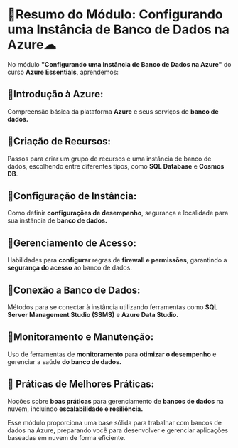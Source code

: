 # 🎲Resumo do Módulo: Configurando uma Instância de Banco de Dados na Azure☁

No módulo **"Configurando uma Instância de Banco de Dados na Azure"** do curso **Azure Essentials**, aprendemos:


## 📘**Introdução à Azure**: 
Compreensão básica da plataforma **Azure** e seus serviços de **banco de dados.**

## 📘**Criação de Recursos**: 

Passos para criar um grupo de recursos e uma instância de banco de dados, escolhendo entre diferentes tipos, como **SQL Database** e **Cosmos DB**.

## 📘**Configuração de Instância**: 

Como definir **configurações de desempenho**, segurança e localidade para sua instância de **banco de dados.**

## 📘**Gerenciamento de Acesso**: 

Habilidades para **configurar** regras de **firewall e permissões**, garantindo a **segurança do acesso** ao banco de dados.

## 📘**Conexão a Banco de Dados**: 

Métodos para se conectar à instância utilizando ferramentas como **SQL Server Management Studio (SSMS)** e **Azure Data Studio.**


## 📘**Monitoramento e Manutenção**: 

Uso de ferramentas de **monitoramento** para **otimizar o desempenho** e gerenciar a saúde **do banco de dados.**

## 📘 **Práticas de Melhores Práticas**: 

Noções sobre **boas práticas** para gerenciamento de **bancos de dados** na nuvem, incluindo **escalabilidade e resiliência.**

Esse módulo proporciona uma base sólida para trabalhar com bancos de dados na Azure, preparando você para desenvolver e gerenciar aplicações baseadas em nuvem de forma eficiente.
